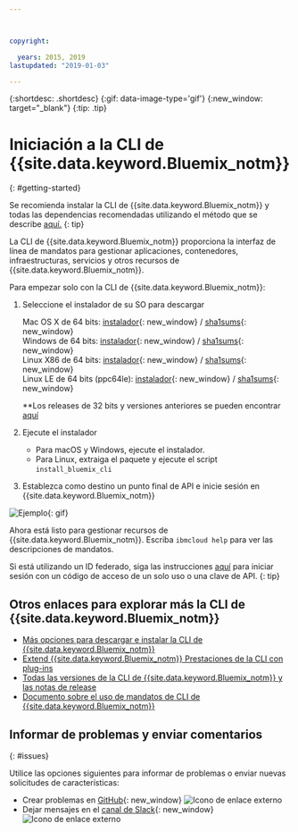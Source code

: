 ```yaml
---



copyright:

  years: 2015, 2019
lastupdated: "2019-01-03"

---
```



{:shortdesc: .shortdesc}
{:gif: data-image-type='gif'}
{:new_window: target="_blank"}
{:tip: .tip}



# Iniciación a la CLI de {{site.data.keyword.Bluemix_notm}}
{: #getting-started}

Se recomienda instalar la CLI de {{site.data.keyword.Bluemix_notm}} y todas las dependencias recomendadas utilizando el método que se describe [aquí.](/docs/cli/index.html)
{: tip}


La CLI de {{site.data.keyword.Bluemix_notm}} proporciona la interfaz de línea de mandatos para gestionar aplicaciones, contenedores, infraestructuras, servicios y otros recursos de {{site.data.keyword.Bluemix_notm}}.


Para empezar solo con la CLI de {{site.data.keyword.Bluemix_notm}}:

1. Seleccione el instalador de su SO para descargar

   Mac OS X de 64 bits: [instalador](https://clis.ng.bluemix.net/download/bluemix-cli/latest/osx){: new_window} / [sha1sums](https://clis.ng.bluemix.net/download/bluemix-cli/latest/osx/checksum){: new_window} <br>
   Windows de 64 bits: [instalador](https://clis.ng.bluemix.net/download/bluemix-cli/latest/win64){: new_window} / [sha1sums](https://clis.ng.bluemix.net/download/bluemix-cli/latest/win64/checksum){: new_window} <br>
   Linux X86 de 64 bits: [instalador](https://clis.ng.bluemix.net/download/bluemix-cli/latest/linux64){: new_window} / [sha1sums](https://clis.ng.bluemix.net/download/bluemix-cli/latest/linux64/checksum){: new_window} <br>
   Linux LE de 64 bits (ppc64le): [instalador](https://clis.ng.bluemix.net/download/bluemix-cli/latest/ppc64le){: new_window} / [sha1sums](https://clis.ng.bluemix.net/download/bluemix-cli/latest/ppc64le/checksum){: new_window} <br>

   **Los releases de 32 bits y versiones anteriores se pueden encontrar [aquí](/docs/cli/reference/ibmcloud/all_versions.html)

1. Ejecute el instalador
   * Para macOS y Windows, ejecute el instalador.
   * Para Linux, extraiga el paquete y ejecute el script `install_bluemix_cli`

1. Establezca como destino un punto final de API e inicie sesión en {{site.data.keyword.Bluemix_notm}}

  ![Ejemplo](example.gif){: gif}

Ahora está listo para gestionar recursos de {{site.data.keyword.Bluemix_notm}}. Escriba `ibmcloud help` para ver las descripciones de mandatos.

Si está utilizando un ID federado, siga las instrucciones [aquí](/docs/iam/login_fedid.html#federated_id) para iniciar sesión con un código de acceso de un solo uso o una clave de API.
{: tip}

## Otros enlaces para explorar más la CLI de {{site.data.keyword.Bluemix_notm}}

* [Más opciones para descargar e instalar la CLI de {{site.data.keyword.Bluemix_notm}}](/docs/cli/reference/ibmcloud/download_cli.html)
* [Extend {{site.data.keyword.Bluemix_notm}} Prestaciones de la CLI con plug-ins](/docs/cli/reference/ibmcloud/extend_cli.html)
* [Todas las versiones de la CLI de {{site.data.keyword.Bluemix_notm}} y las notas de release](/docs/cli/reference/ibmcloud/all_versions.html)
* [Documento sobre el uso de mandatos de CLI de {{site.data.keyword.Bluemix_notm}}](/docs/cli/reference/ibmcloud/bx_cli.html)


## Informar de problemas y enviar comentarios
{: #issues}

Utilice las opciones siguientes para informar de problemas o enviar nuevas solicitudes de características:
 * Crear problemas en [GitHub](https://github.com/IBM-Bluemix/bluemix-cli-release/issues){: new_window} ![Icono de enlace externo](../../../icons/launch-glyph.svg)
 * Dejar mensajes en el [canal de Slack](https://dwopen.slack.com/messages/bluemix-cli/){: new_window} ![Icono de enlace externo](../../../icons/launch-glyph.svg)
